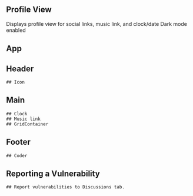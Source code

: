 ## Profile View
Displays profile view for social links, music link, and clock/date
Dark mode enabled

## App
  ## Header
    ## Icon
  ## Main
    ## Clock
    ## Music link
    ## GridContainer
  ## Footer
    ## Coder

## Reporting a Vulnerability
    ## Report vulnerabilities to Discussions tab.
